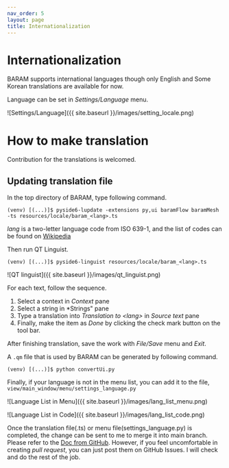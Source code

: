 ```yaml
---
nav_order: 5
layout: page
title: Internationalization
---
```


# Internationalization
BARAM supports international languages though only English and Some Korean translations are available for now.

Language can be set in *Settings/Language* menu.

![Settings/Language]({{ site.baseurl }}/images/setting_locale.png)


# How to make translation
Contribution for the translations is welcomed. 

## Updating translation file
In the top directory of BARAM, type following command.

```commandline
(venv) [(...)]$ pyside6-lupdate -extensions py,ui baramFlow baramMesh -ts resources/locale/baram_<lang>.ts
```

*lang* is a two-letter language code from ISO 639-1, and the list of codes can be found on [Wikipedia](https://en.wikipedia.org/wiki/List_of_ISO_639-1_codes)


Then run QT Linguist.
```commandline
(venv) [(...)]$ pyside6-linguist resources/locale/baram_<lang>.ts

```

![QT linguist]({{ site.baseurl }}/images/qt_linguist.png)

For each text, follow the sequence.
1. Select a context in *Context* pane
1. Select a string in *Strings" pane
1. Type a translation into *Translation to \<lang\>* in *Source text* pane
1. Finally, make the item as *Done* by clicking the check mark button on the tool bar.

After finishing translation, save the work with *File/Save* menu and *Exit*.


A `.qm` file that is used by BARAM can be generated by following command.

```commandline
(venv) [(...)]$ python convertUi.py
```


Finally, if your language is not in the menu list, you can add it to the file, `view/main_window/menu/settings_language.py`

![Language List in Menu]({{ site.baseurl }}/images/lang_list_menu.png)

![Language List in Code]({{ site.baseurl }}/images/lang_list_code.png)

Once the translation file(.ts) or menu file(settings\_language.py) is completed, the change can be sent to me to merge it into main branch.
Please refer to the [Doc from GitHub](https://docs.github.com/en/pull-requests/collaborating-with-pull-requests/proposing-changes-to-your-work-with-pull-requests).
However, if you feel uncomfortable in creating _pull request_, you can just post them on GitHub Issues.
I will check and do the rest of the job.
